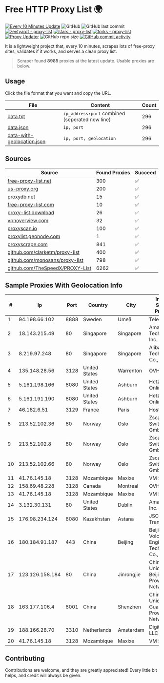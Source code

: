 
# Free HTTP Proxy List 🌍

[![Every 10 Minutes Update](https://github.com/mertguvencli/http-proxy-list/actions/workflows/main.yml/badge.svg?branch=main)](https://github.com/mertguvencli/http-proxy-list/actions/workflows/main.yml)
![GitHub](https://img.shields.io/github/license/mertguvencli/http-proxy-list)
![GitHub last commit](https://img.shields.io/github/last-commit/mertguvencli/http-proxy-list)
[![zevtyardt - proxy-list](https://img.shields.io/static/v1?label=zevtyardt&message=proxy-list&color=blue&logo=github)](https://github.com/zevtyardt/proxy-list "Go to GitHub repo")
[![stars - proxy-list](https://img.shields.io/github/stars/zevtyardt/proxy-list?style=social)](https://github.com/zevtyardt/proxy-list)
[![forks - proxy-list](https://img.shields.io/github/forks/zevtyardt/proxy-list?style=social)](https://github.com/zevtyardt/proxy-list)
[![Proxy Updater](https://github.com/zevtyardt/proxy-list/workflows/Proxy%20Updater/badge.svg)](https://github.com/zevtyardt/proxy-list/actions?query=workflow:"Proxy+Updater")
![GitHub repo size](https://img.shields.io/github/repo-size/zevtyardt/proxy-list)
[![GitHub commit activity](https://img.shields.io/github/commit-activity/m/zevtyardt/proxy-list?logo=commits)](https://github.com/zevtyardt/proxy-list/commits/main)

It is a lightweight project that, every 10 minutes, scrapes lots of free-proxy sites, validates if it works, and serves a clean proxy list.

> Scraper found **8985** proxies at the latest update. Usable proxies are below.

## Usage

Click the file format that you want and copy the URL.

|File|Content|Count|
|----|-------|-----|
|[data.txt](https://raw.githubusercontent.com/mertguvencli/http-proxy-list/main/proxy-list/data.txt)|`ip_address:port` combined (seperated new line)|296|
|[data.json](https://raw.githubusercontent.com/mertguvencli/http-proxy-list/main/proxy-list/data.json)|`ip, port`|296|
|[data-with-geolocation.json](https://raw.githubusercontent.com/mertguvencli/http-proxy-list/main/proxy-list/data-with-geolocation.json)|`ip, port, geolocation`|296|

## Sources

|Source|Found Proxies|Succeed|
|------|-------------|-------|
|[free-proxy-list.net](https://free-proxy-list.net)|300|✅|
|[us-proxy.org](https://www.us-proxy.org)|200|✅|
|[proxydb.net](http://proxydb.net)|15|✅|
|[free-proxy-list.com](https://free-proxy-list.com/?page=&port=&type%5B%5D=http&type%5B%5D=https&up_time=0&search=Search)|10|✅|
|[proxy-list.download](https://www.proxy-list.download/HTTP)|26|✅|
|[vpnoverview.com](https://vpnoverview.com/privacy/anonymous-browsing/free-proxy-servers)|32|✅|
|[proxyscan.io](https://www.proxyscan.io)|100|✅|
|[proxylist.geonode.com](https://proxylist.geonode.com/api/proxy-list?limit=300&page=1&sort_by=lastChecked&sort_type=desc&protocols=http,https)|1|✅|
|[proxyscrape.com](https://api.proxyscrape.com/v2/?request=displayproxies&protocol=http&timeout=10000&country=all&ssl=all&anonymity=all)|841|✅|
|[github.com/clarketm/proxy-list](https://raw.githubusercontent.com/clarketm/proxy-list/master/proxy-list-raw.txt)|400|✅|
|[github.com/monosans/proxy-list](https://raw.githubusercontent.com/monosans/proxy-list/main/proxies/http.txt)|798|✅|
|[github.com/TheSpeedX/PROXY-List](https://raw.githubusercontent.com/TheSpeedX/PROXY-List/master/http.txt)|6262|✅|


## Sample Proxies With Geolocation Info

|#|Ip|Port|Country|City|Internet Service Provider|
|-|--|----|-------|----|-------------------------|
|1|94.198.66.102|8888|Sweden|Umeå|Telecom3|
|2|18.143.215.49|80|Singapore|Singapore|Amazon Technologies Inc.|
|3|8.219.97.248|80|Singapore|Singapore|Alibaba (US) Technology Co., Ltd.|
|4|135.148.28.56|3128|United States|Warrenton|OVH US LLC|
|5|5.161.198.166|8080|United States|Ashburn|Hetzner Online GmbH|
|6|5.161.191.190|8080|United States|Ashburn|Hetzner Online GmbH|
|7|46.182.6.51|3129|France|Paris|Hosteur SAS|
|8|213.52.102.36|80|Norway|Oslo|Zscaler Switzerland GmbH|
|9|213.52.102.8|80|Norway|Oslo|Zscaler Switzerland GmbH|
|10|213.52.102.66|80|Norway|Oslo|Zscaler Switzerland GmbH|
|11|41.76.145.18|3128|Mozambique|Maxixe|VM  S.A|
|12|158.69.48.228|3128|Canada|Montreal|OVH SAS|
|13|41.76.145.18|3128|Mozambique|Maxixe|VM  S.A|
|14|3.132.30.131|80|United States|Dublin|Amazon.com, Inc.|
|15|176.98.234.124|8080|Kazakhstan|Astana|JSC Transtelecom|
|16|180.184.91.187|443|China|Beijing|Beijing Volcano Engine Technology Co., Ltd.|
|17|123.126.158.184|80|China|Jinrongjie|China Unicom Beijing Province Network|
|18|163.177.106.4|8001|China|Shenzhen|China Unicom Guangdong Province Network|
|19|188.166.28.70|3310|Netherlands|Amsterdam|DigitalOcean, LLC|
|20|41.76.145.18|3128|Mozambique|Maxixe|VM  S.A|



## Contributing

Contributions are welcome, and they are greatly appreciated! Every
little bit helps, and credit will always be given.

